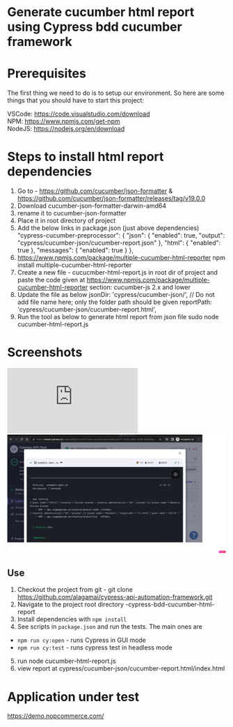# Generate cucumber html report  using Cypress bdd cucumber framework

# Prerequisites

The first thing we need to do is to setup our environment. So here are some things that you should have to start this project:

VSCode: https://code.visualstudio.com/download </br>
NPM: https://www.npmjs.com/get-npm </br>
NodeJS: https://nodejs.org/en/download

# Steps to install html report dependencies
1. Go to - https://github.com/cucumber/json-formatter & https://github.com/cucumber/json-formatter/releases/tag/v19.0.0
2. Download cucumber-json-formatter-darwin-amd64
3. rename it to cucumber-json-formatter
4. Place it in root directory of project
5. Add the below links in package.json (just above dependencies)
  "cypress-cucumber-preprocessor": {
    "json": {
      "enabled": true,
      "output": "cypress/cucumber-json/cucumber-report.json"
    },
    "html": {
      "enabled": true
    },
    "messages": {
      "enabled": true
    }
  },
6. https://www.npmjs.com/package/multiple-cucumber-html-reporter
	npm install multiple-cucumber-html-reporter
7. Create a new file - cucucmber-html-report.js in root dir of project and paste the code given at https://www.npmjs.com/package/multiple-cucumber-html-reporter section: cucumber-js 2.x and lower
8. Update the file as below 
  	  jsonDir: 'cypress/cucumber-json/',     // Do not add file name here; only the folder path should be given 
   	 reportPath: 'cypress/cucumber-json/cucumber-report.html',
9. Run the tool as below to generate html report from json file 
	 sudo node cucumber-html-report.js  


# Screenshots
![cypress-cucumber-html-report](https://github.com/alagamai/cypress-bdd-cucumber-html-report/blob/main/cypress/cucumber-json/cucumber-report.html/index.html "cypress-cucumber-html-report")
![cypress-cloud-runner-view-report](https://github.com/alagamai/cypress-api-automation-framework/blob/main/cypress/images/cloud-runner-view-output.png "cypress-cloud-runner-view-report")


## Use

1. Checkout the project from git - git clone https://github.com/alagamai/cypress-api-automation-framework.git
2. Navigate to the project root directory -cypress-bdd-cucumber-html-report
3. Install dependencies with `npm install` 
4. See scripts in `package.json` and run the tests. The main ones are
* `npm run cy:open` - runs Cypress in GUI mode
* `npm run cy:test` - runs cypress test in headless mode
5. run node cucumber-html-report.js  
6. view report at cypress/cucumber-json/cucumber-report.html/index.html
    
# Application under test

https://demo.nopcommerce.com/

